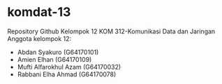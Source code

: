 # komdat-13
Repository Github Kelompok 12 KOM 312-Komunikasi Data dan Jaringan
Anggota kelompok 12:
- Abdan Syakuro (G64170101)
- Amien Elhan (G64170109)
- Mufti Alfarokhul Azam (G64170032)
- Rabbani Elha Ahmad (G64170078)
